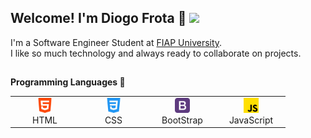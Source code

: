 ## Welcome! I'm Diogo Frota 👋 <img  src="https://raw.githubusercontent.com/ABSphreak/ABSphreak/master/gifs/military.gif" width="30px">

I'm a Software Engineer Student at [FIAP University](https://www.fiap.com.br/). <br>
I like so much technology and always ready to collaborate on projects.


## 
**Programming Languages 💪**

<table>
  <tr>
    <td align="center" width="96">
      <img src="./img/html-5.png" width="24" height="24" alt="html" /><br>
      <spam> HTML </spam>
    </td>
      <td align="center" width="96">
      <img src="./img/css-3.png" width="24" height="24" alt="css" /><br>
      <spam> CSS </spam>
    </td>
    <td align="center" width="96">
      <img src="./img/bootstrap.png" width="24" height="24" alt="html" /><br>
      <spam> BootStrap </spam>
    </td>
    <td align="center" width="96">
      <img src="./img/js.png" width="24" height="24" alt="html" /><br>
      <spam> JavaScript </spam>
    </td>
  </tr>
</table>

